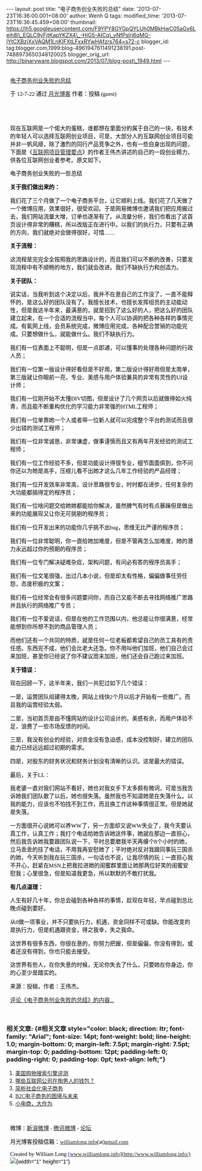 --- layout: post title: "电子商务创业失败的总结" date:
'2013-07-23T16:36:00.001+08:00' author: Wenh Q tags: modified\_time:
'2013-07-23T16:36:45.459+08:00' thumbnail:
https://lh5.googleusercontent.com/F9YPY8GYGpQYLUh0MBkHwC05aGx6Leih8l\_EQLC9yFjtKapYKZX4\_-HjG5-AICq\_vNfPslrj6qMG-lYtCXBzjXxVAQM1LnKIFXtLFxxRYwHAfzrs764=s72-c
blogger\_id:
tag:blogger.com,1999:blog-4961947611491238191.post-7488973650348120025
blogger\_orig\_url:
http://binaryware.blogspot.com/2013/07/blog-post\_1949.html ---

<div
style="color: black; direction: ltr; font-family: &quot;Arial&quot;; font-size: 11pt; margin-bottom: 0; margin-left: 7.5pt; margin-right: 7.5pt; margin-top: 0; padding: 0;">

<span
style="color: #0000ee; font-family: &quot;Verdana&quot;; text-decoration: underline;">[\
电子商务创业失败的总结](http://www.williamlong.info/archives/3165.html)</span>

</div>

<div
style="color: black; direction: ltr; font-family: &quot;Arial&quot;; font-size: 11pt; margin-bottom: 0; margin-left: 7.5pt; margin-right: 7.5pt; margin-top: 0; padding-bottom: 8pt; padding-left: 0; padding-right: 0; padding-top: 0;">

<span style="font-family: &quot;Verdana&quot;;">于 12-7-22 通过
</span><span
style="color: #0000ee; font-family: &quot;Verdana&quot;; text-decoration: underline;">[月光博客](http://www.williamlong.info/)</span><span
style="font-family: &quot;Verdana&quot;;"> 作者：投稿 (guest)</span>

</div>

<div
style="color: black; direction: ltr; font-family: &quot;Arial&quot;; font-size: 11pt; height: 11pt; margin-bottom: 0; margin-left: 7.5pt; margin-right: 7.5pt; margin-top: 0; padding: 0;">

<span style="font-family: &quot;Verdana&quot;;"></span>

</div>

<div
style="color: black; direction: ltr; font-family: &quot;Arial&quot;; font-size: 11pt; margin-bottom: 0; margin-left: 7.5pt; margin-right: 7.5pt; margin-top: 0; padding: 0;">

<span
style="font-family: &quot;Verdana&quot;;">现在互联网是一个偌大的蛋糕，谁都想在里面分的属于自己的一块，有技术的年轻人可以选择互联网创业项目，可是，大部分人的互联网创业项目可能并非一帆风顺，除了激烈的同行产品竞争之外，也有一些自身出现的问题，下面是《</span><span
style="color: #0000ee; font-family: &quot;Verdana&quot;; text-decoration: underline;">[互联网项目管理要点](http://www.williamlong.info/archives/3088.html)</span><span
style="font-family: &quot;Verdana&quot;;">》的作者王伟杰讲述的自己的一段创业精力，供各位互联网创业者参考。原文如下。</span>

</div>

<div
style="color: black; direction: ltr; font-family: &quot;Arial&quot;; font-size: 11pt; margin-bottom: 0; margin-left: 7.5pt; margin-right: 7.5pt; margin-top: 0; padding: 0;">

<span
style="font-family: &quot;Verdana&quot;;">电子商务创业失败的一些总结</span>

</div>

<div
style="color: black; direction: ltr; font-family: &quot;Arial&quot;; font-size: 11pt; margin-bottom: 0; margin-left: 7.5pt; margin-right: 7.5pt; margin-top: 0; padding: 0;">

<span
style="font-family: &quot;Verdana&quot;; font-weight: bold;">关于我们做出来的：</span>

</div>

<div
style="color: black; direction: ltr; font-family: &quot;Arial&quot;; font-size: 11pt; margin-bottom: 0; margin-left: 7.5pt; margin-right: 7.5pt; margin-top: 0; padding: 0;">

<span
style="font-family: &quot;Verdana&quot;;">我们花了三个月做了一个电子商务平台，让它顺利上线。我们花了几天做了一个微博应用，效果很好，很受欢迎。于是网易微博也邀请我们把应用搬过去，我们网站流量大增，订单也逐渐有了。从流量分析，我们也看出了这首页设计得非常的糟糕，所以改版正在进行中。以我们的执行力，只要有正确的方向，我们就绝对会做得很好，可惜……</span>

</div>

<div
style="color: black; direction: ltr; font-family: &quot;Arial&quot;; font-size: 11pt; margin-bottom: 0; margin-left: 7.5pt; margin-right: 7.5pt; margin-top: 0; padding: 0;">

<span
style="font-family: &quot;Verdana&quot;; font-weight: bold;">关于流程：</span>

</div>

<div
style="color: black; direction: ltr; font-family: &quot;Arial&quot;; font-size: 11pt; margin-bottom: 0; margin-left: 7.5pt; margin-right: 7.5pt; margin-top: 0; padding: 0;">

<span
style="font-family: &quot;Verdana&quot;;">这流程是完完全全按照我的思路设计的，而且我们可以不断的改善，只要发现流程中有不顺畅的地方，我们就会改进。我们不缺执行力和创造力。</span>

</div>

<div
style="color: black; direction: ltr; font-family: &quot;Arial&quot;; font-size: 11pt; margin-bottom: 0; margin-left: 7.5pt; margin-right: 7.5pt; margin-top: 0; padding: 0;">

<span
style="font-family: &quot;Verdana&quot;; font-weight: bold;">关于团队：</span>

</div>

<div
style="color: black; direction: ltr; font-family: &quot;Arial&quot;; font-size: 11pt; margin-bottom: 0; margin-left: 7.5pt; margin-right: 7.5pt; margin-top: 0; padding: 0;">

<span
style="font-family: &quot;Verdana&quot;;">说实话，当我听到这个决定以后，我并不在意自己的工作没了，一直不能释怀的，是这么好的团队没有了。我擅长技术，也擅长发挥组员的主动能动性，但是我这半年来，最满意的，就是招到了这么好的人，把这么好的团队建立起来，在一个合适的流程当中，每个人可以协调的把各种各样的事情完成。有氧网上线，会员系统完成，微博应用完成，各种配合营销的功能完成。只要想做什么，就能做什么。我们不缺执行力。</span>

</div>

<div
style="color: black; direction: ltr; font-family: &quot;Arial&quot;; font-size: 11pt; margin-bottom: 0; margin-left: 7.5pt; margin-right: 7.5pt; margin-top: 0; padding: 0;">

<span
style="font-family: &quot;Verdana&quot;;">我们有一位表面上不聪明，但是一点即通，可以懂事的处理各种问题的行政人员；</span>

</div>

<div
style="color: black; direction: ltr; font-family: &quot;Arial&quot;; font-size: 11pt; margin-bottom: 0; margin-left: 7.5pt; margin-right: 7.5pt; margin-top: 0; padding: 0;">

<span
style="font-family: &quot;Verdana&quot;;">我们有一位第一版设计得好看但是不好用，第二版设计得好用但是太简单，第三版就让你眼前一亮，专业、美感与用户体验兼具的非常有灵性的UI设计师；</span>

</div>

<div
style="color: black; direction: ltr; font-family: &quot;Arial&quot;; font-size: 11pt; margin-bottom: 0; margin-left: 7.5pt; margin-right: 7.5pt; margin-top: 0; padding: 0;">

<span
style="font-family: &quot;Verdana&quot;;">我们有一位刚开始不太懂DIV切图，但是设计了几个网页以后就做得如火纯青，而且能不断重构优化的学习能力非常强的HTML工程师；</span>

</div>

<div
style="color: black; direction: ltr; font-family: &quot;Arial&quot;; font-size: 11pt; margin-bottom: 0; margin-left: 7.5pt; margin-right: 7.5pt; margin-top: 0; padding: 0;">

<span
style="font-family: &quot;Verdana&quot;;">我们有一位单靠她一个人或者带一位新人就可以完成整个平台的测试而且很少出错的测试工程师；</span>

</div>

<div
style="color: black; direction: ltr; font-family: &quot;Arial&quot;; font-size: 11pt; margin-bottom: 0; margin-left: 7.5pt; margin-right: 7.5pt; margin-top: 0; padding: 0;">

<span
style="font-family: &quot;Verdana&quot;;">我们有一位非常诚恳，非常谦虚，做事谨慎而且又有两年开发经验的测试工程师；</span>

</div>

<div
style="color: black; direction: ltr; font-family: &quot;Arial&quot;; font-size: 11pt; margin-bottom: 0; margin-left: 7.5pt; margin-right: 7.5pt; margin-top: 0; padding: 0;">

<span
style="font-family: &quot;Verdana&quot;;">我们有一位工作经验不多，但是功能设计得很专业，细节面面俱到，你不问你还以为她是高手，压根儿看不出她才这么几年工作经验的产品经理；</span>

</div>

<div
style="color: black; direction: ltr; font-family: &quot;Arial&quot;; font-size: 11pt; margin-bottom: 0; margin-left: 7.5pt; margin-right: 7.5pt; margin-top: 0; padding: 0;">

<span
style="font-family: &quot;Verdana&quot;;">我们有一位开发效率非常高，设计思路很专业，时时都在进步，任何复杂的大功能都搞得定的程序员；</span>

</div>

<div
style="color: black; direction: ltr; font-family: &quot;Arial&quot;; font-size: 11pt; margin-bottom: 0; margin-left: 7.5pt; margin-right: 7.5pt; margin-top: 0; padding: 0;">

<span
style="font-family: &quot;Verdana&quot;;">我们有一位啥问题交给她她都能给你解决，虽然脾气有时有点暴躁但是做出来的功能展现又让你无可挑剔的程序员；</span>

</div>

<div
style="color: black; direction: ltr; font-family: &quot;Arial&quot;; font-size: 11pt; margin-bottom: 0; margin-left: 7.5pt; margin-right: 7.5pt; margin-top: 0; padding: 0;">

<span
style="font-family: &quot;Verdana&quot;;">我们有一位开发出来的功能你几乎挑不出bug，思维无比严谨的程序员；</span>

</div>

<div
style="color: black; direction: ltr; font-family: &quot;Arial&quot;; font-size: 11pt; margin-bottom: 0; margin-left: 7.5pt; margin-right: 7.5pt; margin-top: 0; padding: 0;">

<span
style="font-family: &quot;Verdana&quot;;">我们有一位非常聪明，你一直给她加难度，但是不管再怎么加难度，她的潜力永远超过你的预期的程序员；</span>

</div>

<div
style="color: black; direction: ltr; font-family: &quot;Arial&quot;; font-size: 11pt; margin-bottom: 0; margin-left: 7.5pt; margin-right: 7.5pt; margin-top: 0; padding: 0;">

<span
style="font-family: &quot;Verdana&quot;;">我们有一位专门解决疑难杂症，架构问题，有问必有答的程序员高手；</span>

</div>

<div
style="color: black; direction: ltr; font-family: &quot;Arial&quot;; font-size: 11pt; margin-bottom: 0; margin-left: 7.5pt; margin-right: 7.5pt; margin-top: 0; padding: 0;">

<span
style="font-family: &quot;Verdana&quot;;">我们有一位文笔很强，出过几本小说，但是却太有性格，偏偏做事任劳任怨，态度积极的文案；</span>

</div>

<div
style="color: black; direction: ltr; font-family: &quot;Arial&quot;; font-size: 11pt; margin-bottom: 0; margin-left: 7.5pt; margin-right: 7.5pt; margin-top: 0; padding: 0;">

<span
style="font-family: &quot;Verdana&quot;;">我们有一位经常会有很多问题要问你，而自己又能不断去寻找网络推广思路并且执行的网络推广专员；</span>

</div>

<div
style="color: black; direction: ltr; font-family: &quot;Arial&quot;; font-size: 11pt; margin-bottom: 0; margin-left: 7.5pt; margin-right: 7.5pt; margin-top: 0; padding: 0;">

<span
style="font-family: &quot;Verdana&quot;;">我们有一位不爱说话，但是在他的工作范围以内，他总能让你很满意，经常能想到你所想不到的商品管理人员；</span>

</div>

<div
style="color: black; direction: ltr; font-family: &quot;Arial&quot;; font-size: 11pt; margin-bottom: 0; margin-left: 7.5pt; margin-right: 7.5pt; margin-top: 0; padding: 0;">

<span
style="font-family: &quot;Verdana&quot;;">而他们还有一个共同的特质，就是任何一位老板都希望自己的员工具有的责任感。东西完不成，他们会比老大还急。你不用叫他们加班，他们自己会过来加班，甚至你已经说了你不建议周末加班，他们还会自己跑过来加班。</span>

</div>

<div
style="color: black; direction: ltr; font-family: &quot;Arial&quot;; font-size: 11pt; margin-bottom: 0; margin-left: 7.5pt; margin-right: 7.5pt; margin-top: 0; padding: 0;">

<span
style="font-family: &quot;Verdana&quot;; font-weight: bold;">关于错误：</span>

</div>

<div
style="color: black; direction: ltr; font-family: &quot;Arial&quot;; font-size: 11pt; margin-bottom: 0; margin-left: 7.5pt; margin-right: 7.5pt; margin-top: 0; padding: 0;">

<span
style="font-family: &quot;Verdana&quot;;">现在回顾一下，这半年来，我们一共犯过如下几个错误：</span>

</div>

<div
style="color: black; direction: ltr; font-family: &quot;Arial&quot;; font-size: 11pt; margin-bottom: 0; margin-left: 7.5pt; margin-right: 7.5pt; margin-top: 0; padding: 0;">

<span
style="font-family: &quot;Verdana&quot;;">一是，运营团队组建得太晚，网站上线快2个月以后才开始有一些推广。而且我的运营经验太弱。</span>

</div>

<div
style="color: black; direction: ltr; font-family: &quot;Arial&quot;; font-size: 11pt; margin-bottom: 0; margin-left: 7.5pt; margin-right: 7.5pt; margin-top: 0; padding: 0;">

<span
style="font-family: &quot;Verdana&quot;;">二是，当初首页是由不懂网站的设计公司设计的，美感有余，而用户体验不足，浪费了一些市场反馈的时间。</span>

</div>

<div
style="color: black; direction: ltr; font-family: &quot;Arial&quot;; font-size: 11pt; margin-bottom: 0; margin-left: 7.5pt; margin-right: 7.5pt; margin-top: 0; padding: 0;">

<span
style="font-family: &quot;Verdana&quot;;">三是，我没有创业的经验，对资金没有急迫感，成本没控制好，建立的团队能力已经远远超过初期的需求。</span>

</div>

<div
style="color: black; direction: ltr; font-family: &quot;Arial&quot;; font-size: 11pt; margin-bottom: 0; margin-left: 7.5pt; margin-right: 7.5pt; margin-top: 0; padding: 0;">

<span
style="font-family: &quot;Verdana&quot;;">四是，对股东的财务状况和财务计划没有清晰的认识。这是最大的错误。</span>

</div>

<div
style="color: black; direction: ltr; font-family: &quot;Arial&quot;; font-size: 11pt; margin-bottom: 0; margin-left: 7.5pt; margin-right: 7.5pt; margin-top: 0; padding: 0;">

<span style="font-family: &quot;Verdana&quot;;">最后，关于LL：</span>

</div>

<div
style="color: black; direction: ltr; font-family: &quot;Arial&quot;; font-size: 11pt; margin-bottom: 0; margin-left: 7.5pt; margin-right: 7.5pt; margin-top: 0; padding: 0;">

<span
style="font-family: &quot;Verdana&quot;;">我老婆一直对我们网站不看好，她也对我女手下太多颇有微词，可是当我告诉她我们团队散了以后，她也很失落。虽然我也不知道她是在失落什么。以我的能力，应该也不怕找不到工作，而且换工作这种事情很正常。但是她就是失落。</span>

</div>

<div
style="color: black; direction: ltr; font-family: &quot;Arial&quot;; font-size: 11pt; margin-bottom: 0; margin-left: 7.5pt; margin-right: 7.5pt; margin-top: 0; padding: 0;">

<span
style="font-family: &quot;Verdana&quot;;">一方面很开心说她可以养WW了，另一方面却又说WW失业了，我今天要认真工作，认真工作；我打个电话给她告诉她这件事，她就在那边一直担心，然后我告诉她我要跟团队说一下，平时总要磨我半天再缠个8个小时的她，立马乖乖的挂了电话，不用我再安慰她了；平时绝对反对我跟同事玩三国杀的她，今天听到我在玩三国杀，一句话也不说，让我尽情的玩；一直担心我不开心，赶紧在MSN上把我拉进她的闺蜜群里面让她那两位好笑的闺蜜安慰我；心里很急，但是知道我更急，所以默默的不敢打扰我。</span>

</div>

<div
style="color: black; direction: ltr; font-family: &quot;Arial&quot;; font-size: 11pt; margin-bottom: 0; margin-left: 7.5pt; margin-right: 7.5pt; margin-top: 0; padding: 0;">

<span
style="font-family: &quot;Verdana&quot;; font-weight: bold;">有几点道理：</span>

</div>

<div
style="color: black; direction: ltr; font-family: &quot;Arial&quot;; font-size: 11pt; margin-bottom: 0; margin-left: 7.5pt; margin-right: 7.5pt; margin-top: 0; padding: 0;">

<span
style="font-family: &quot;Verdana&quot;;">人生有好几十年，你总会碰到各种各样的事情，趁现在年轻，早点碰到总比晚点碰到要好。</span>

</div>

<div
style="color: black; direction: ltr; font-family: &quot;Arial&quot;; font-size: 11pt; margin-bottom: 0; margin-left: 7.5pt; margin-right: 7.5pt; margin-top: 0; padding: 0;">

<span
style="font-family: &quot;Verdana&quot;;">从0做一项事业，并不只要执行力，机遇，资金同样不可或缺。你能改变的是执行力，但是机遇跟资金，得之我幸，失之我命。</span>

</div>

<div
style="color: black; direction: ltr; font-family: &quot;Arial&quot;; font-size: 11pt; margin-bottom: 0; margin-left: 7.5pt; margin-right: 7.5pt; margin-top: 0; padding: 0;">

<span
style="font-family: &quot;Verdana&quot;;">这世界有很多东西，你很在意的，你努力把握，但是偏偏，你没有得到，或者还没有得到，你也只能去接受。</span>

</div>

<div
style="color: black; direction: ltr; font-family: &quot;Arial&quot;; font-size: 11pt; margin-bottom: 0; margin-left: 7.5pt; margin-right: 7.5pt; margin-top: 0; padding: 0;">

<span
style="font-family: &quot;Verdana&quot;;">这世界有些人，在你失意的时候，无论你失去了什么，只要她在你身边，你的心至少是踏实的。</span>

</div>

<div
style="color: black; direction: ltr; font-family: &quot;Arial&quot;; font-size: 11pt; margin-bottom: 0; margin-left: 7.5pt; margin-right: 7.5pt; margin-top: 0; padding: 0;">

<span
style="font-family: &quot;Verdana&quot;;">来源：投稿，作者：王伟杰。</span>

</div>

<div
style="color: black; direction: ltr; font-family: &quot;Arial&quot;; font-size: 11pt; margin-bottom: 0; margin-left: 7.5pt; margin-right: 7.5pt; margin-top: 0; padding-bottom: 12pt; padding-left: 0; padding-right: 0; padding-top: 0;">

<span
style="color: #0000ee; font-family: &quot;Verdana&quot;; text-decoration: underline;">[评论《电子商务创业失败的总结》的内容...](http://www.williamlong.info/archives/3165.html)</span>

</div>

### <span style="font-family: &quot;Verdana&quot;;">相关文章:</span> {#相关文章 style="color: black; direction: ltr; font-family: "Arial"; font-size: 14pt; font-weight: bold; line-height: 1.0; margin-bottom: 0; margin-left: 7.5pt; margin-right: 7.5pt; margin-top: 0; padding-bottom: 12pt; padding-left: 0; padding-right: 0; padding-top: 0pt; text-align: left;"}

1.  <span
    style="color: #0000ee; font-family: &quot;Verdana&quot;; text-decoration: underline;">[美国购物搜索引擎评测](http://www.williamlong.info/archives/3151.html)</span>
2.  <span
    style="color: #0000ee; font-family: &quot;Verdana&quot;; text-decoration: underline;">[哪些互联网公司在掏男人的钱包？](http://www.williamlong.info/archives/3150.html)</span>
3.  <span
    style="color: #0000ee; font-family: &quot;Verdana&quot;; text-decoration: underline;">[简析社会化电子商务](http://www.williamlong.info/archives/3039.html)</span>
4.  <span
    style="color: #0000ee; font-family: &quot;Verdana&quot;; text-decoration: underline;">[B2C电子商务的困境与未来](http://www.williamlong.info/archives/3037.html)</span>
5.  <span
    style="color: #0000ee; font-family: &quot;Verdana&quot;; text-decoration: underline;">[小电商，大作为](http://www.williamlong.info/archives/3032.html)</span>

<div
style="color: black; direction: ltr; font-family: &quot;Arial&quot;; font-size: 11pt; height: 11pt; margin-bottom: 0; margin-left: 7.5pt; margin-right: 7.5pt; margin-top: 0; padding: 0;">

<span
style="color: #0000ee; font-family: &quot;Verdana&quot;; text-decoration: underline;">[](http://www.williamlong.info/archives/3032.html)</span>

</div>

<div
style="color: black; direction: ltr; font-family: &quot;Arial&quot;; font-size: 11pt; margin-bottom: 0; margin-left: 7.5pt; margin-right: 7.5pt; margin-top: 0; padding: 0;">

<span style="font-family: &quot;Verdana&quot;;">微博：</span><span
style="color: #0000ee; font-family: &quot;Verdana&quot;; text-decoration: underline;">[新浪微博](http://weibo.com/williamlong)</span><span
style="font-family: &quot;Verdana&quot;;"> - </span><span
style="color: #0000ee; font-family: &quot;Verdana&quot;; text-decoration: underline;">[腾讯微博](http://t.qq.com/williamlong)</span><span
style="font-family: &quot;Verdana&quot;;"> - </span><span
style="color: #0000ee; font-family: &quot;Verdana&quot;; text-decoration: underline;">[论坛](http://www.moon-bbs.com/)</span>

</div>

<div
style="color: black; direction: ltr; font-family: &quot;Arial&quot;; font-size: 11pt; margin-bottom: 0; margin-left: 7.5pt; margin-right: 7.5pt; margin-top: 0; padding: 0;">

<span
style="font-family: &quot;Verdana&quot;;">月光博客投稿信箱：</span><span
style="color: #0000ee; font-family: &quot;Verdana&quot;; text-decoration: underline;">[williamlong.info](http://williamlong.info/)</span><span
style="font-family: &quot;Verdana&quot;;">(at)</span><span
style="color: #0000ee; font-family: &quot;Verdana&quot;; text-decoration: underline;">[gmail.com](http://gmail.com/)</span>

</div>

<div
style="color: black; direction: ltr; font-family: &quot;Arial&quot;; font-size: 11pt; margin-bottom: 0; margin-left: 7.5pt; margin-right: 7.5pt; margin-top: 0; padding: 0;">

<span style="font-family: &quot;Verdana&quot;;">Created by William Long
</span><span
style="color: #0000ee; font-family: &quot;Verdana&quot;; text-decoration: underline;">[www.williamlong.info](http://www.williamlong.info/)</span>![](https://lh5.googleusercontent.com/F9YPY8GYGpQYLUh0MBkHwC05aGx6Leih8l_EQLC9yFjtKapYKZX4_-HjG5-AICq_vNfPslrj6qMG-lYtCXBzjXxVAQM1LnKIFXtLFxxRYwHAfzrs764){width="1"
height="1"}

</div>
